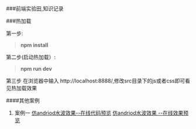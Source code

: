 ###前端实验田,知识记录



###热加载

第一步:
> **npm install**


第二步(启动热加载）:
> **npm run dev**


第三步 在浏览器中输入 http://localhost:8888/,修改src目录下的js或者css即可看见热加载效果




####其他案例
1.  案例一
 [仿andriod水波效果--在线代码预览](https://github.com/zhenghuahou/test/blob/dev/demo/ripple.html "悬停显示")
[仿andriod水波效果 --在线效果预览](http://htmlpreview.github.io/?https://github.com/zhenghuahou/test/blob/dev/demo/ripple.html "悬停显示")